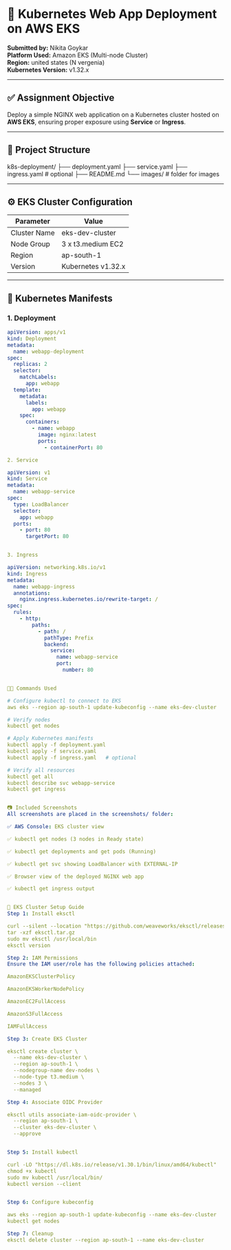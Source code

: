 # 🚀 Kubernetes Web App Deployment on AWS EKS

**Submitted by:** Nikita Goykar  
**Platform Used:** Amazon EKS (Multi-node Cluster)  
**Region:** united states (N vergenia)  
**Kubernetes Version:** v1.32.x

---

## ✅ Assignment Objective

Deploy a simple NGINX web application on a Kubernetes cluster hosted on **AWS EKS**, ensuring proper exposure using **Service** or **Ingress**.

---

## 📁 Project Structure

k8s-deployment/
├── deployment.yaml
├── service.yaml
├── ingress.yaml # optional
├── README.md
└── images/ # folder for images



---

## ⚙️ EKS Cluster Configuration

| Parameter             | Value               |
|----------------------|---------------------|
| Cluster Name         | eks-dev-cluster     |
| Node Group           | 3 x t3.medium EC2   |
| Region               | ap-south-1          |
| Version              | Kubernetes v1.32.x  |

---

## 📄 Kubernetes Manifests

### 1. Deployment

```yaml
apiVersion: apps/v1
kind: Deployment
metadata:
  name: webapp-deployment
spec:
  replicas: 2
  selector:
    matchLabels:
      app: webapp
  template:
    metadata:
      labels:
        app: webapp
    spec:
      containers:
        - name: webapp
          image: nginx:latest
          ports:
            - containerPort: 80

2. Service

apiVersion: v1
kind: Service
metadata:
  name: webapp-service
spec:
  type: LoadBalancer
  selector:
    app: webapp
  ports:
    - port: 80
      targetPort: 80


3. Ingress

apiVersion: networking.k8s.io/v1
kind: Ingress
metadata:
  name: webapp-ingress
  annotations:
    nginx.ingress.kubernetes.io/rewrite-target: /
spec:
  rules:
    - http:
        paths:
          - path: /
            pathType: Prefix
            backend:
              service:
                name: webapp-service
                port:
                  number: 80


🧑‍💻 Commands Used

# Configure kubectl to connect to EKS
aws eks --region ap-south-1 update-kubeconfig --name eks-dev-cluster

# Verify nodes
kubectl get nodes

# Apply Kubernetes manifests
kubectl apply -f deployment.yaml
kubectl apply -f service.yaml
kubectl apply -f ingress.yaml   # optional

# Verify all resources
kubectl get all
kubectl describe svc webapp-service
kubectl get ingress


📷 Included Screenshots
All screenshots are placed in the screenshots/ folder:

✅ AWS Console: EKS cluster view

✅ kubectl get nodes (3 nodes in Ready state)

✅ kubectl get deployments and get pods (Running)

✅ kubectl get svc showing LoadBalancer with EXTERNAL-IP

✅ Browser view of the deployed NGINX web app

✅ kubectl get ingress output


🧰 EKS Cluster Setup Guide
Step 1: Install eksctl

curl --silent --location "https://github.com/weaveworks/eksctl/releases/latest/download/eksctl_$(uname -s)_amd64.tar.gz" -o eksctl.tar.gz
tar -xzf eksctl.tar.gz
sudo mv eksctl /usr/local/bin
eksctl version

Step 2: IAM Permissions
Ensure the IAM user/role has the following policies attached:

AmazonEKSClusterPolicy

AmazonEKSWorkerNodePolicy

AmazonEC2FullAccess

AmazonS3FullAccess

IAMFullAccess

Step 3: Create EKS Cluster

eksctl create cluster \
  --name eks-dev-cluster \
  --region ap-south-1 \
  --nodegroup-name dev-nodes \
  --node-type t3.medium \
  --nodes 3 \
  --managed

Step 4: Associate OIDC Provider

eksctl utils associate-iam-oidc-provider \
  --region ap-south-1 \
  --cluster eks-dev-cluster \
  --approve


Step 5: Install kubectl

curl -LO "https://dl.k8s.io/release/v1.30.1/bin/linux/amd64/kubectl"
chmod +x kubectl
sudo mv kubectl /usr/local/bin/
kubectl version --client


Step 6: Configure kubeconfig

aws eks --region ap-south-1 update-kubeconfig --name eks-dev-cluster
kubectl get nodes

Step 7: Cleanup
eksctl delete cluster --region ap-south-1 --name eks-dev-cluster

